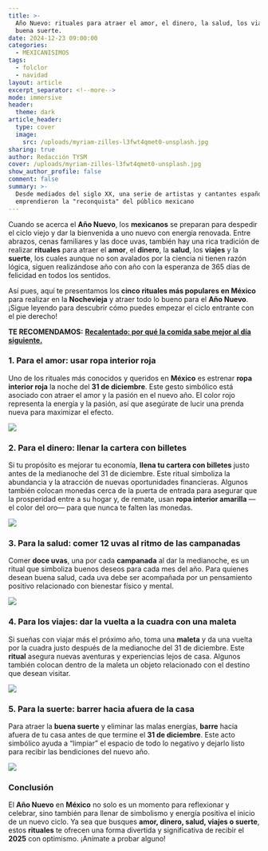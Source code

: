 ```yaml
---
title: >-
  Año Nuevo: rituales para atraer el amor, el dinero, la salud, los viajes y la
  buena suerte.
date: 2024-12-23 09:00:00
categories:
  - MEXICANISIMOS
tags:
  - folclor
  - navidad
layout: article
excerpt_separator: <!--more-->
mode: immersive
header:
  theme: dark
article_header:
  type: cover
  image:
    src: /uploads/myriam-zilles-l3fwt4qmet0-unsplash.jpg
sharing: true
author: Redacción TYSM
cover: /uploads/myriam-zilles-l3fwt4qmet0-unsplash.jpg
show_author_profile: false
comment: false
summary: >-
  Desde mediados del siglo XX, una serie de artistas y cantantes españoles
  emprendieron la "reconquista" del público mexicano
---
```

Cuando se acerca el **Año Nuevo**, los **mexicanos** se preparan para despedir el ciclo viejo y dar la bienvenida a uno nuevo con energía renovada. Entre abrazos, cenas familiares y las doce uvas, también hay una rica tradición de realizar **rituales** para atraer el **amor**, el **dinero**, la **salud**, los **viajes** y la **suerte**, los cuales aunque no son avalados por la ciencia ni tienen razón lógica, siguen realizándose año con año con la esperanza de 365 días de felicidad en todos los sentidos.

Así pues, aquí te presentamos los **cinco rituales más populares en México** para realizar en la **Nochevieja** y atraer todo lo bueno para el **Año Nuevo**. ¡Sigue leyendo para descubrir cómo puedes empezar el ciclo entrante con el pie derecho!

**TE RECOMENDAMOS:** [**Recalentado: por qué la comida sabe mejor al día siguiente.**](https://blog.tonoysumariachi.com/gastronomia/2024/12/20/recalentado-por-qu%C3%A9-la-comida-sabe-mejor-al-d%C3%ADa-siguiente.html)

### 1\. **Para el amor: usar ropa interior roja**

Uno de los rituales más conocidos y queridos en **México** es estrenar **ropa interior roja** la noche del **31 de diciembre**. Este gesto simbólico está asociado con atraer el amor y la pasión en el nuevo año. El color rojo representa la energía y la pasión, así que asegúrate de lucir una prenda nueva para maximizar el efecto.

![](https://upload.wikimedia.org/wikipedia/commons/thumb/b/b9/Genova-Biancheria_intima_rossa_ad_un_mercantino_di_Natale.jpg/1024px-Genova-Biancheria_intima_rossa_ad_un_mercantino_di_Natale.jpg)

### 2\. **Para el dinero: llenar la cartera con billetes**

Si tu propósito es mejorar tu economía, **llena tu cartera con billetes** justo antes de la medianoche del 31 de diciembre. Este ritual simboliza la abundancia y la atracción de nuevas oportunidades financieras. Algunos también colocan monedas cerca de la puerta de entrada para asegurar que la prosperidad entre a su hogar y, de remate, usan **ropa interior amarilla** —el color del oro— para que nunca te falten las monedas.

![](https://upload.wikimedia.org/wikipedia/commons/1/18/Australian_banknotes_in_wallet.jpg)

### 3\. **Para la salud: comer 12 uvas al ritmo de las campanadas**

Comer **doce uvas**, una por cada **campanada** al dar la medianoche, es un ritual que simboliza buenos deseos para cada mes del año. Para quienes desean buena salud, cada uva debe ser acompañada por un pensamiento positivo relacionado con bienestar físico y mental.

![](https://upload.wikimedia.org/wikipedia/commons/thumb/7/7d/12_lucky_grapes_%28cropped_to_show_underwear%29.jpg/768px-12_lucky_grapes_%28cropped_to_show_underwear%29.jpg)

### 4\. **Para los viajes: dar la vuelta a la cuadra con una maleta**

Si sueñas con viajar más el próximo año, toma una **maleta** y da una vuelta por la cuadra justo después de la medianoche del 31 de diciembre. Este **ritual** asegura nuevas aventuras y experiencias lejos de casa. Algunos también colocan dentro de la maleta un objeto relacionado con el destino que desean visitar.

![](https://upload.wikimedia.org/wikipedia/commons/c/c6/Holding_Luggage_%286151583618%29.jpg)

### 5\. **Para la suerte: barrer hacia afuera de la casa**

Para atraer la **buena suerte** y eliminar las malas energías, **barre** hacia afuera de tu casa antes de que termine el **31 de diciembre**. Este acto simbólico ayuda a “limpiar” el espacio de todo lo negativo y dejarlo listo para recibir las bendiciones del nuevo año.

![](https://upload.wikimedia.org/wikipedia/commons/thumb/c/ca/Hue_Vietnam_Broom-in-C%C3%A0n-Th%C3%A0nh-Palace-01.jpg/682px-Hue_Vietnam_Broom-in-C%C3%A0n-Th%C3%A0nh-Palace-01.jpg)

### Conclusión

El **Año Nuevo** en **México** no solo es un momento para reflexionar y celebrar, sino también para llenar de simbolismo y energía positiva el inicio de un nuevo ciclo. Ya sea que busques **amor, dinero, salud, viajes o suerte**, estos **rituales** te ofrecen una forma divertida y significativa de recibir el **2025** con optimismo. ¡Anímate a probar alguno!